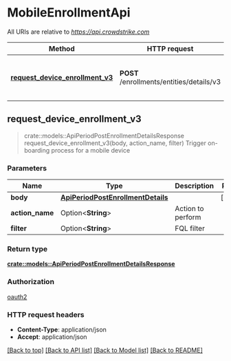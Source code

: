 # MobileEnrollmentApi

All URIs are relative to *<https://api.crowdstrike.com>*

Method | HTTP request | Description
------------- | ------------- | -------------
[**request_device_enrollment_v3**](MobileEnrollmentApi.md#request_device_enrollment_v3) | **POST** /enrollments/entities/details/v3 | Trigger on-boarding process for a mobile device

## request_device_enrollment_v3

> crate::models::ApiPeriodPostEnrollmentDetailsResponse request_device_enrollment_v3(body, action_name, filter)
Trigger on-boarding process for a mobile device

### Parameters

Name | Type | Description  | Required | Notes
------------- | ------------- | ------------- | ------------- | -------------
**body** | [**ApiPeriodPostEnrollmentDetails**](ApiPeriodPostEnrollmentDetails.md) |  | [required] |
**action_name** | Option<**String**> | Action to perform |  |
**filter** | Option<**String**> | FQL filter |  |

### Return type

[**crate::models::ApiPeriodPostEnrollmentDetailsResponse**](api.postEnrollmentDetailsResponse.md)

### Authorization

[oauth2](../README.md#oauth2)

### HTTP request headers

- **Content-Type**: application/json
- **Accept**: application/json

[[Back to top]](#) [[Back to API list]](./README.md#documentation-for-api-endpoints) [[Back to Model list]](./README.md#documentation-for-models) [[Back to README]](../README.md)
